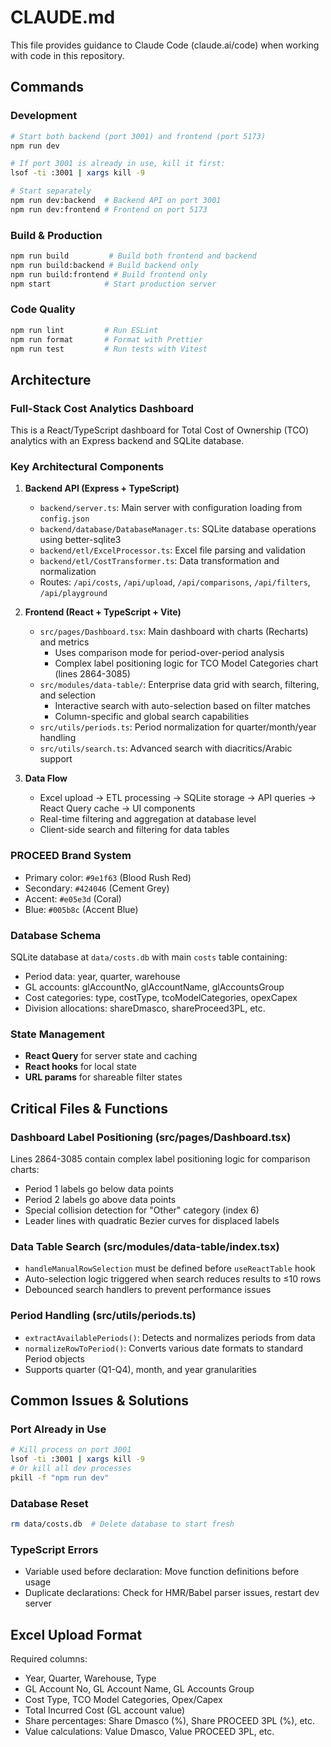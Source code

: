 # CLAUDE.md

This file provides guidance to Claude Code (claude.ai/code) when working with code in this repository.

## Commands

### Development
```bash
# Start both backend (port 3001) and frontend (port 5173)
npm run dev

# If port 3001 is already in use, kill it first:
lsof -ti :3001 | xargs kill -9

# Start separately
npm run dev:backend  # Backend API on port 3001
npm run dev:frontend # Frontend on port 5173
```

### Build & Production
```bash
npm run build         # Build both frontend and backend
npm run build:backend # Build backend only
npm run build:frontend # Build frontend only
npm start            # Start production server
```

### Code Quality
```bash
npm run lint         # Run ESLint
npm run format       # Format with Prettier
npm run test         # Run tests with Vitest
```

## Architecture

### Full-Stack Cost Analytics Dashboard
This is a React/TypeScript dashboard for Total Cost of Ownership (TCO) analytics with an Express backend and SQLite database.

### Key Architectural Components

1. **Backend API (Express + TypeScript)**
   - `backend/server.ts`: Main server with configuration loading from `config.json`
   - `backend/database/DatabaseManager.ts`: SQLite database operations using better-sqlite3
   - `backend/etl/ExcelProcessor.ts`: Excel file parsing and validation
   - `backend/etl/CostTransformer.ts`: Data transformation and normalization
   - Routes: `/api/costs`, `/api/upload`, `/api/comparisons`, `/api/filters`, `/api/playground`

2. **Frontend (React + TypeScript + Vite)**
   - `src/pages/Dashboard.tsx`: Main dashboard with charts (Recharts) and metrics
     - Uses comparison mode for period-over-period analysis
     - Complex label positioning logic for TCO Model Categories chart (lines 2864-3085)
   - `src/modules/data-table/`: Enterprise data grid with search, filtering, and selection
     - Interactive search with auto-selection based on filter matches
     - Column-specific and global search capabilities
   - `src/utils/periods.ts`: Period normalization for quarter/month/year handling
   - `src/utils/search.ts`: Advanced search with diacritics/Arabic support

3. **Data Flow**
   - Excel upload → ETL processing → SQLite storage → API queries → React Query cache → UI components
   - Real-time filtering and aggregation at database level
   - Client-side search and filtering for data tables

### PROCEED Brand System
- Primary color: `#9e1f63` (Blood Rush Red)
- Secondary: `#424046` (Cement Grey)
- Accent: `#e05e3d` (Coral)
- Blue: `#005b8c` (Accent Blue)

### Database Schema
SQLite database at `data/costs.db` with main `costs` table containing:
- Period data: year, quarter, warehouse
- GL accounts: glAccountNo, glAccountName, glAccountsGroup
- Cost categories: type, costType, tcoModelCategories, opexCapex
- Division allocations: shareDmasco, shareProceed3PL, etc.

### State Management
- **React Query** for server state and caching
- **React hooks** for local state
- **URL params** for shareable filter states

## Critical Files & Functions

### Dashboard Label Positioning (src/pages/Dashboard.tsx)
Lines 2864-3085 contain complex label positioning logic for comparison charts:
- Period 1 labels go below data points
- Period 2 labels go above data points
- Special collision detection for "Other" category (index 6)
- Leader lines with quadratic Bezier curves for displaced labels

### Data Table Search (src/modules/data-table/index.tsx)
- `handleManualRowSelection` must be defined before `useReactTable` hook
- Auto-selection logic triggered when search reduces results to ≤10 rows
- Debounced search handlers to prevent performance issues

### Period Handling (src/utils/periods.ts)
- `extractAvailablePeriods()`: Detects and normalizes periods from data
- `normalizeRowToPeriod()`: Converts various date formats to standard Period objects
- Supports quarter (Q1-Q4), month, and year granularities

## Common Issues & Solutions

### Port Already in Use
```bash
# Kill process on port 3001
lsof -ti :3001 | xargs kill -9
# Or kill all dev processes
pkill -f "npm run dev"
```

### Database Reset
```bash
rm data/costs.db  # Delete database to start fresh
```

### TypeScript Errors
- Variable used before declaration: Move function definitions before usage
- Duplicate declarations: Check for HMR/Babel parser issues, restart dev server

## Excel Upload Format
Required columns:
- Year, Quarter, Warehouse, Type
- GL Account No, GL Account Name, GL Accounts Group
- Cost Type, TCO Model Categories, Opex/Capex
- Total Incurred Cost (GL account value)
- Share percentages: Share Dmasco (%), Share PROCEED 3PL (%), etc.
- Value calculations: Value Dmasco, Value PROCEED 3PL, etc.